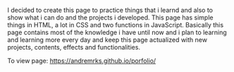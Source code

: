 I decided to create this page to practice things that i learnd and also to show what i can do and the projects i developed. 
This page has simple things in HTML, a lot in CSS and two functions in JavaScript. 
Basically this page contains most of the knowledge i have until now and i plan to learning and learning more every day and keep this page actualized with new projects, contents, effects and functionalities.

To view page: https://andremrks.github.io/porfolio/
